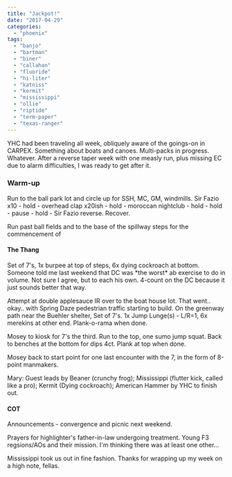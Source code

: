 ```yaml
---
title: "Jackpot!"
date: "2017-04-29"
categories: 
  - "phoenix"
tags: 
  - "banjo"
  - "bartman"
  - "biner"
  - "callahan"
  - "fluoride"
  - "hi-liter"
  - "katniss"
  - "kermit"
  - "mississippi"
  - "ollie"
  - "riptide"
  - "term-paper"
  - "texas-ranger"
---
```


YHC had been traveling all week, obliquely aware of the goings-on in CARPEX. Something about boats and canoes. Multi-packs in progress. Whatever. After a reverse taper week with one measly run, plus missing EC due to alarm difficulties, I was ready to get after it.

### Warm-up

Run to the ball park lot and circle up for SSH, MC, GM, windmills. Sir Fazio x10 - hold - overhead clap x20ish - hold - moroccan nightclub - hold - hold - pause - hold - Sir Fazio reverse. Recover.

Run past ball fields and to the base of the spillway steps for the commencement of

#### The Thang

Set of 7's, 1x burpee at top of steps, 6x dying cockroach at bottom. Someone told me last weekend that DC was \*the worst\* ab exercise to do in volume. Not sure I agree, but to each his own. 4-count on the DC because it just sounds better that way.

Attempt at double applesauce IR over to the boat house lot. That went.. okay.. with Spring Daze pedestrian traffic starting to build. On the greenway path near the Buehler shelter, Set of 7's. 1x Jump Lunge(s) - L/R=1, 6x merekins at other end. Plank-o-rama when done.

Mosey to kiosk for 7's the third. Run to the top, one sumo jump squat. Back to benches at the bottom for dips 4ct. Plank at top when done.

Mosey back to start point for one last encounter with the 7, in the form of 8-point manmakers.

Mary: Guest leads by Beaner (crunchy frog); Mississippi (flutter kick, called like a pro); Kermit (Dying cockroach); American Hammer by YHC to finish out.

#### COT

Announcements - convergence and picnic next weekend.

Prayers for highlighter's father-in-law undergoing treatment. Young F3 regsions/AOs and their mission. I'm thinking there was at least one other...

Mississippi took us out in fine fashion. Thanks for wrapping up my week on a high note, fellas.

